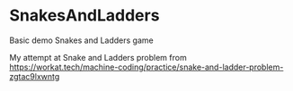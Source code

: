 # SnakesAndLadders
Basic demo Snakes and Ladders game

My attempt at Snake and Ladders problem from https://workat.tech/machine-coding/practice/snake-and-ladder-problem-zgtac9lxwntg
